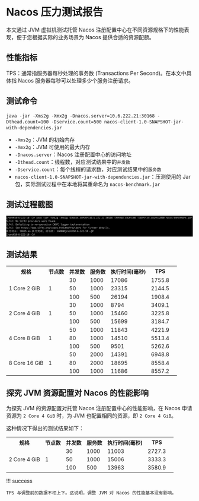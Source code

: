 # Nacos 压力测试报告

本文通过 JVM 虚拟机测试托管 Nacos 注册配置中心在不同资源规格下的性能表现，便于您根据实际的业务场景为 Nacos 提供合适的资源配额。

## 性能指标

TPS：通常指服务器每秒处理的事务数 (Transactions Per Second)。在本文中具体指 Nacos 服务器每秒可以处理多少个服务注册请求。

## 测试命令

```
java -jar -Xms2g -Xmx2g -Dnacos.server=10.6.222.21:30168 -Dthead.count=100 -Dservice.count=500 nacos-client-1.0-SNAPSHOT-jar-with-dependencies.jar
```

- `-Xms2g`：JVM 的初始内存
- `-Xmx2g`：JVM 可使用的最大内存
- `-Dnacos.server`：Nacos 注册配置中心的访问地址
- `-Dthead.count`：线程数，对应测试结果中的`并发数`
- `-Dservice.count`：每个线程的请求数，对应测试结果中的`服务数`
- `nacos-client-1.0-SNAPSHOT-jar-with-dependencies.jar`：压测使用的 Jar 包，实际测试过程中在本地将其重命名为 `nacos-benchmark.jar`

## 测试过程截图

![process](../images/test-nacos01.png)

## 测试结果

<table>
  <tr>
    <th>规格</th>
    <th>节点数</th>
    <th>并发数</th>
    <th>服务数</th>
    <th>执行时间(毫秒)</th>
    <th>TPS</th>
  </tr>
  <tr>
    <td rowspan="3">1 Core 2 GiB</td>
    <td rowspan="3">1</td>
    <td>30</td>
    <td>1000</td>
    <td>17086</td>
    <td>1755.8</td>
    <td></td>
  </tr>
  <tr>
    <td>50</td>
    <td>1000</td>
    <td>23315</td>
    <td>2144.5</td>
  </tr>
  <tr>
    <td>100</td>
    <td>500</td>
    <td>26194</td>
    <td>1908.4</td>
  </tr>
  <tr>
    <td rowspan="3">2 Core 4 GiB</td>
    <td rowspan="3">1</td>
    <td>30</td>
    <td>1000</td>
    <td>8794</td>
    <td>3409.1</td>
  </tr>
  <tr>
    <td>50</td>
    <td>1000</td>
    <td>15460</td>
    <td>3225.8</td>
  </tr>
  <tr>
    <td>100</td>
    <td>500</td>
    <td>15699</td>
    <td>3184.7</td>
  </tr>
  <tr>
  <tr>
    <td rowspan="3">4 Core 8 GiB</td>
    <td rowspan="3">1</td>
    <td>50</td>
    <td>1000</td>
    <td>11843</td>
    <td>4221.9</td>
  </tr>
  <tr>
    <td>80</td>
    <td>1000</td>
    <td>14510</td>
    <td>5513.4</td>
  </tr>
  <tr>
    <td>100</td>
    <td>500</td>
    <td>9501</td>
    <td>5262.6</td>
  </tr>
  <tr>
    <td rowspan="3">8 Core 16 GiB</td>
    <td rowspan="3">1</td>
    <td>50</td>
    <td>2000</td>
    <td>14391</td>
    <td>6948.8</td>
  </tr>
  <tr>
    <td>80</td>
    <td>2000</td>
    <td>18695</td>
    <td>8558.4</td>
  </tr>
    <tr>
    <td>100</td>
    <td>1000</td>
    <td>11686</td>
    <td>8557.2</td>
  </tr>
</table>

## 探究 JVM 资源配置对 Nacos 的性能影响

为探究 JVM 的资源配置对托管 Nacos 注册配置中心的性能影响，在 Nacos 申请资源为 `2 Core 4 GiB` 时，为 JVM 也配置相同的资源，即 `2 Core 4 GiB`。

这种情况下得出的测试结果如下：

<table>
  <tr>
    <th>规格</th>
    <th>节点数</th>
    <th>并发数</th>
    <th>服务数</th>
    <th>执行时间(毫秒)</th>
    <th>TPS</th>
  </tr>
  <tr>
    <td rowspan="6">2 Core 4 GiB</td>
    <td rowspan="3">1</td>
    <td>30</td>
    <td>1000</td>
    <td>11003</td>
    <td>2727.3</td>
    <td></td>
  </tr>
  <tr>
    <td>50</td>
    <td>1000</td>
    <td>15006</td>
    <td>3333.3</td>
  </tr>
  <tr>
    <td>100</td>
    <td>500</td>
    <td>13963</td>
    <td>3580.9</td>
  </tr>
</table>

!!! success

    TPS 与调整前的数据不相上下。这说明，调整 JVM 对 Nacos 的性能基本没有影响。

